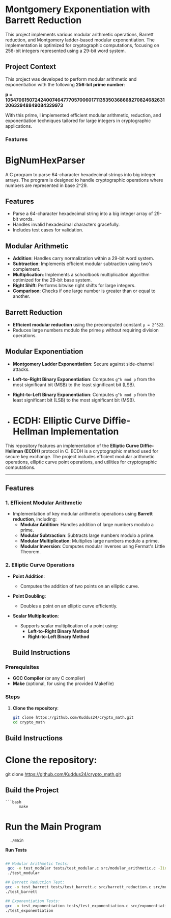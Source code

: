 # Montgomery Exponentiation with Barrett Reduction

This project implements various modular arithmetic operations, Barrett reduction, and Montgomery ladder-based modular exponentiation. The implementation is optimized for cryptographic computations, focusing on 256-bit integers represented using a 29-bit word system.

## Project Context

This project was developed to perform modular arithmetic and exponentiation with the following **256-bit prime number**:

**p = 105470615072424007464777057006017113535036866827082468263120632948849084329973**

With this prime, I implemented efficient modular arithmetic, reduction, and exponentiation techniques tailored for large integers in cryptographic applications.
### Features

# BigNumHexParser

A C program to parse 64-character hexadecimal strings into big integer arrays. The program is designed to handle cryptographic operations where numbers are represented in base 2^29.

## Features
- Parse a 64-character hexadecimal string into a big integer array of 29-bit words.
- Handles invalid hexadecimal characters gracefully.
- Includes test cases for validation.



## Modular Arithmetic

- **Addition**: Handles carry normalization within a 29-bit word system.
- **Subtraction**: Implements efficient modular subtraction using two's complement.
- **Multiplication**: Implements a schoolbook multiplication algorithm optimized for the 29-bit base system.
- **Right Shift**: Performs bitwise right shifts for large integers.
- **Comparison**: Checks if one large number is greater than or equal to another.

## Barrett Reduction

- **Efficient modular reduction** using the precomputed constant `μ = 2^522`.
- Reduces large numbers modulo the prime `p` without requiring division operations.

## Modular Exponentiation

- **Montgomery Ladder Exponentiation**: Secure against side-channel attacks.
- **Left-to-Right Binary Exponentiation**: Computes `g^k mod p` from the most significant bit (MSB) to the least significant bit (LSB).
- **Right-to-Left Binary Exponentiation**: Computes `g^k mod p` from the least significant bit (LSB) to the most significant bit (MSB).

- # **ECDH: Elliptic Curve Diffie-Hellman Implementation**

This repository features an implementation of the **Elliptic Curve Diffie-Hellman (ECDH)** protocol in C. ECDH is a cryptographic method used for secure key exchange. The project includes efficient modular arithmetic operations, elliptic curve point operations, and utilities for cryptographic computations.

---

## **Features**

### **1. Efficient Modular Arithmetic**
- Implementation of key modular arithmetic operations using **Barrett reduction**, including:
  - **Modular Addition**: Handles addition of large numbers modulo a prime.
  - **Modular Subtraction**: Subtracts large numbers modulo a prime.
  - **Modular Multiplication**: Multiplies large numbers modulo a prime.
  - **Modular Inversion**: Computes modular inverses using Fermat's Little Theorem.

### **2. Elliptic Curve Operations**
- **Point Addition**:
  - Computes the addition of two points on an elliptic curve.
- **Point Doubling**:
  - Doubles a point on an elliptic curve efficiently.
- **Scalar Multiplication**:
  - Supports scalar multiplication of a point using:
    - **Left-to-Right Binary Method**
    - **Right-to-Left Binary Method**


  ## Build Instructions

### Prerequisites
- **GCC Compiler** (or any C compiler)
- **Make** (optional, for using the provided Makefile)

### Steps

1. **Clone the repository**:
   ```bash
   git clone https://github.com/Kuddus24/crypto_math.git
   cd crypto_math


  ## Build Instructions
   # Clone the repository:
   git clone https://github.com/Kuddus24/crypto_math.git

  ## Build the Project
    ```bash
          make
 # **Run the Main Program**
      ./main
      
  **Run Tests**
 
  ```bash

## Modular Arithmetic Tests:
   gcc -o test_modular tests/test_modular.c src/modular_arithmetic.c -Iinclude
   ./test_modular 
 
## Barrett Reduction Test:
  gcc -o test_barrett tests/test_barrett.c src/barrett_reduction.c src/modular_arithmetic.c -Iinclude
  ./test_barrett

## Exponentiation Tests:
 gcc -o test_exponentiation tests/test_exponentiation.c src/exponentiation.c src/barrett_reduction.c src/modular_arithmetic.c -Iinclude
 ./test_exponentiation 



